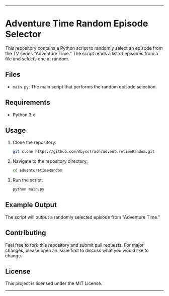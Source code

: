 ---

# Adventure Time Random Episode Selector

This repository contains a Python script to randomly select an episode from the TV series "Adventure Time." The script reads a list of episodes from a file and selects one at random.

## Files

- `main.py`: The main script that performs the random episode selection.

## Requirements

- Python 3.x

## Usage

1. Clone the repository:
   ```bash
   git clone https://github.com/AbyssTrash/adventuretimeRandom.git
   ```
2. Navigate to the repository directory:
   ```bash
   cd adventuretimeRandom
   ```
3. Run the script:
   ```bash
   python main.py
   ```

## Example Output

The script will output a randomly selected episode from "Adventure Time."

## Contributing

Feel free to fork this repository and submit pull requests. For major changes, please open an issue first to discuss what you would like to change.

## License

This project is licensed under the MIT License.

---